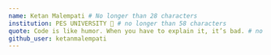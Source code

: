 ```yaml
---
name: Ketan Malempati # No longer than 28 characters
institution: PES UNIVERSITY 🚩 # no longer than 58 characters
quote: Code is like humor. When you have to explain it, it’s bad. # no longer than 100 characters, avoid using quotes(") to guarantee the format remains the same.
github_user: ketanmalempati
---
```

